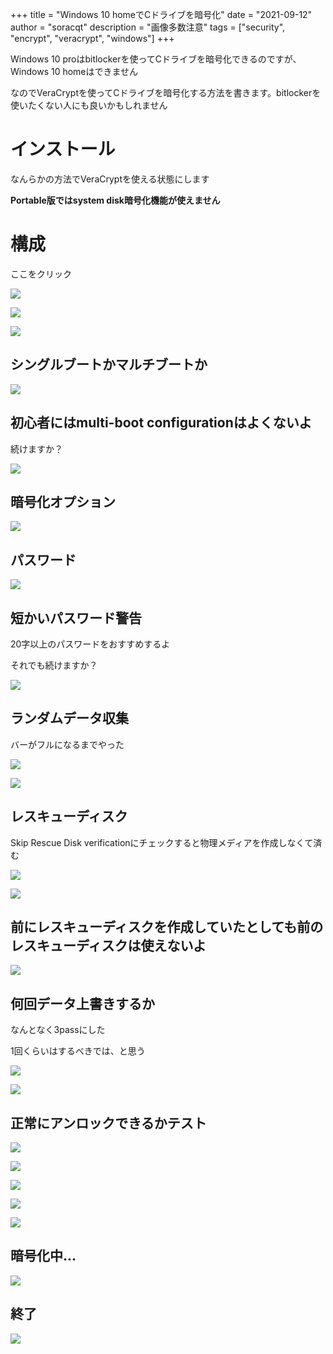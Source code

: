 +++
title = "Windows 10 homeでCドライブを暗号化"
date = "2021-09-12"
author = "soracqt"
description = "画像多数注意"
tags = ["security", "encrypt", "veracrypt", "windows"]
+++

Windows 10 proはbitlockerを使ってCドライブを暗号化できるのですが、Windows 10 homeはできません

なのでVeraCryptを使ってCドライブを暗号化する方法を書きます。bitlockerを使いたくない人にも良いかもしれません

# インストール

なんらかの方法でVeraCryptを使える状態にします

__Portable版ではsystem disk暗号化機能が使えません__

# 構成

ここをクリック

![](/img/2021-09-12-encrypt-windows-with-veracrypt/screenshot_001.jpg)

![](/img/2021-09-12-encrypt-windows-with-veracrypt/screenshot_002.jpg)

![](/img/2021-09-12-encrypt-windows-with-veracrypt/screenshot_003.jpg)

## シングルブートかマルチブートか

![](/img/2021-09-12-encrypt-windows-with-veracrypt/screenshot_004.jpg)

## 初心者にはmulti-boot configurationはよくないよ

続けますか？

![](/img/2021-09-12-encrypt-windows-with-veracrypt/screenshot_005.jpg)

## 暗号化オプション

![](/img/2021-09-12-encrypt-windows-with-veracrypt/screenshot_006.jpg)

## パスワード

![](/img/2021-09-12-encrypt-windows-with-veracrypt/screenshot_007.jpg)

## 短かいパスワード警告

20字以上のパスワードをおすすめするよ

それでも続けますか？

![](/img/2021-09-12-encrypt-windows-with-veracrypt/screenshot_008.jpg)

## ランダムデータ収集

バーがフルになるまでやった

![](/img/2021-09-12-encrypt-windows-with-veracrypt/screenshot_009.jpg)

![](/img/2021-09-12-encrypt-windows-with-veracrypt/screenshot_010.jpg)

## レスキューディスク

Skip Rescue Disk verificationにチェックすると物理メディアを作成しなくて済む

![](/img/2021-09-12-encrypt-windows-with-veracrypt/screenshot_011.jpg)

![](/img/2021-09-12-encrypt-windows-with-veracrypt/screenshot_012.jpg)

## 前にレスキューディスクを作成していたとしても前のレスキューディスクは使えないよ

![](/img/2021-09-12-encrypt-windows-with-veracrypt/screenshot_013.jpg)

## 何回データ上書きするか

なんとなく3passにした

1回くらいはするべきでは、と思う

![](/img/2021-09-12-encrypt-windows-with-veracrypt/screenshot_014.jpg)

![](/img/2021-09-12-encrypt-windows-with-veracrypt/screenshot_015.jpg)

## 正常にアンロックできるかテスト

![](/img/2021-09-12-encrypt-windows-with-veracrypt/screenshot_016.jpg)

![](/img/2021-09-12-encrypt-windows-with-veracrypt/screenshot_017.jpg)

![](/img/2021-09-12-encrypt-windows-with-veracrypt/screenshot_018.jpg)

![](/img/2021-09-12-encrypt-windows-with-veracrypt/screenshot_019.jpg)

![](/img/2021-09-12-encrypt-windows-with-veracrypt/screenshot_020.jpg)

## 暗号化中...

![](/img/2021-09-12-encrypt-windows-with-veracrypt/screenshot_021.jpg)

## 終了

![](/img/2021-09-12-encrypt-windows-with-veracrypt/screenshot_022.jpg)
